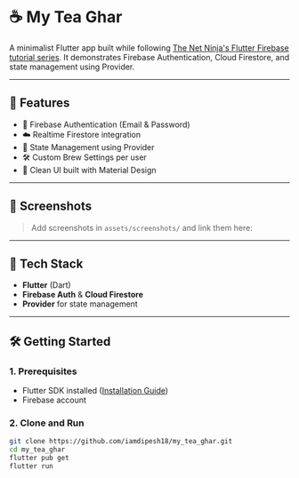 # ☕ My Tea Ghar

A minimalist Flutter app built while following [The Net Ninja's Flutter Firebase tutorial series](https://www.youtube.com/playlist?list=PL4cUxeGkcC9j--TKIdkb3ISfRbJeJYQwC). It demonstrates Firebase Authentication, Cloud Firestore, and state management using Provider.

---

## 🚀 Features

- 🔐 Firebase Authentication (Email & Password)
- ☁️ Realtime Firestore integration
- 🧠 State Management using Provider
- 🛠 Custom Brew Settings per user
- 📱 Clean UI built with Material Design

---

## 📸 Screenshots

> Add screenshots in `assets/screenshots/` and link them here:
<!-- 
![Login Screen](assets/screenshots/login.png)
![Home Screen](assets/screenshots/home.png)
-->

---

## 🧰 Tech Stack

- **Flutter** (Dart)
- **Firebase Auth** & **Cloud Firestore**
- **Provider** for state management

---

## 🛠️ Getting Started

### 1. Prerequisites

- Flutter SDK installed ([Installation Guide](https://flutter.dev/docs/get-started/install))
- Firebase account

### 2. Clone and Run

```bash
git clone https://github.com/iamdipesh18/my_tea_ghar.git
cd my_tea_ghar
flutter pub get
flutter run
